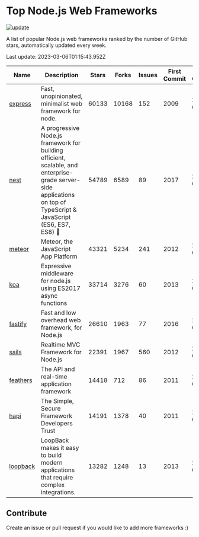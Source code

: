 # Top Node.js Web Frameworks

[![update](https://github.com/sunnysid3up/nodejs-web-frameworks/actions/workflows/update.yml/badge.svg)](https://github.com/sunnysid3up/nodejs-web-frameworks/actions/workflows/update.yml)

A list of popular Node.js web frameworks ranked by the number of GitHub stars, automatically updated every week.

Last update: 2023-03-06T01:15:43.952Z

| Name          | Description          | Stars                     | Forks          | Issues               | First Commit        | Last Commit         | Language          |
|---------------|----------------------|---------------------------|----------------|----------------------|---------------------|---------------------|-------------------|
| [express](https://github.com/expressjs/express) | Fast, unopinionated, minimalist web framework for node. | 60133 | 10168 | 152 | 2009 | 2023-03-05 | JS |
| [nest](https://github.com/nestjs/nest) | A progressive Node.js framework for building efficient, scalable, and enterprise-grade server-side applications on top of TypeScript & JavaScript (ES6, ES7, ES8) 🚀 | 54789 | 6589 | 89 | 2017 | 2023-03-05 | TS |
| [meteor](https://github.com/meteor/meteor) | Meteor, the JavaScript App Platform | 43321 | 5234 | 241 | 2012 | 2023-03-05 | JS |
| [koa](https://github.com/koajs/koa) | Expressive middleware for node.js using ES2017 async functions | 33714 | 3276 | 60 | 2013 | 2023-03-05 | JS |
| [fastify](https://github.com/fastify/fastify) | Fast and low overhead web framework, for Node.js | 26610 | 1963 | 77 | 2016 | 2023-03-05 | JS |
| [sails](https://github.com/balderdashy/sails) | Realtime MVC Framework for Node.js | 22391 | 1967 | 560 | 2012 | 2023-03-05 | JS |
| [feathers](https://github.com/feathersjs/feathers) | The API and real-time application framework | 14418 | 712 | 86 | 2011 | 2023-03-05 | TS |
| [hapi](https://github.com/hapijs/hapi) | The Simple, Secure Framework Developers Trust | 14191 | 1378 | 40 | 2011 | 2023-03-05 | JS |
| [loopback](https://github.com/strongloop/loopback) | LoopBack makes it easy to build modern applications that require complex integrations. | 13282 | 1248 | 13 | 2013 | 2023-03-05 | JS |

## Contribute 

Create an issue or pull request if you would like to add more frameworks :)